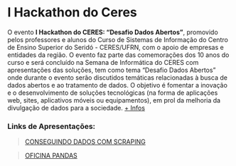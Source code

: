 # I Hackathon do Ceres

O evento **I Hackathon do CERES: “Desafio Dados Abertos”**, promovido pelos professores e alunos do Curso de Sistemas de Informação do Centro de Ensino Superior do Seridó - CERES/UFRN, com o apoio de empresas e entidades da região. O evento faz parte das comemorações dos 10 anos do curso e será concluído na Semana de Informática do CERES com apresentações das soluções, tem como tema “Desafio Dados Abertos” onde durante o evento serão discutidos temáticas relacionadas à busca de dados abertos e ao tratamento de dados. O objetivo é fomentar a inovação e o desenvolvimento de soluções tecnológicas (na forma de aplicações web, sites, aplicativos móveis ou equipamentos), em prol da melhoria da divulgação de dados para a sociedade.
 [+ Infos](http://sigeventos.ufrn.br/evento/hack2019)


### Links de Apresentações:
>  [CONSEGUINDO DADOS COM SCRAPING](https://docs.google.com/presentation/d/1d1s73KK4D0lg1arhi0e06K2lquZbg86hLnhnqXbA83U/edit?usp=sharing)

> [OFICINA PANDAS](https://docs.google.com/presentation/d/1zpa4mLJcnl0Us1vA1D974EuhxwE1ovMxAAhCoxVeqoQ/edit?usp=sharing)



